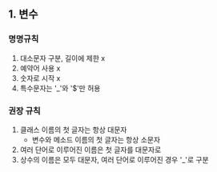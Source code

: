 ## 1. 변수

### 명명규칙

1. 대소문자 구분, 길이에 제한 x
2. 예약어 사용 x
3. 숫자로 시작 x
4. 특수문자는 '_'와 '$'만 허용

### 권장 규칙
1. 클래스 이름의 첫 글자는 항상 대문자
    - 변수와 메소드 이름의 첫 글자는 항상 소문자
2. 여러 단어로 이루어진 이름은 첫 글자를 대문자로
4. 상수의 이름은 모두 대문자, 여러 단어로 이루어진 경우 '_'로 구분
